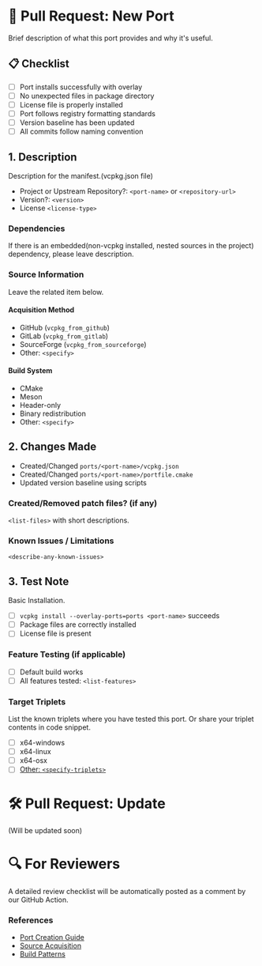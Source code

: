 # 📝 Pull Request: New Port

Brief description of what this port provides and why it's useful.

## 📋 Checklist

- [ ] Port installs successfully with overlay
- [ ] No unexpected files in package directory
- [ ] License file is properly installed
- [ ] Port follows registry formatting standards
- [ ] Version baseline has been updated
- [ ] All commits follow naming convention

## 1. Description

Description for the manifest.(vcpkg.json file)

- Project or Upstream Repository?: `<port-name>` or `<repository-url>`
- Version?: `<version>`
- License `<license-type>`

### Dependencies

If there is an embedded(non-vcpkg installed, nested sources in the project) dependency, please leave description.

### Source Information

Leave the related item below.

#### Acquisition Method
- GitHub (`vcpkg_from_github`)
- GitLab (`vcpkg_from_gitlab`)
- SourceForge (`vcpkg_from_sourceforge`)
- Other: `<specify>`

#### Build System
- CMake
- Meson
- Header-only
- Binary redistribution
- Other: `<specify>`

## 2. Changes Made

- Created/Changed `ports/<port-name>/vcpkg.json`
- Created/Changed `ports/<port-name>/portfile.cmake`
- Updated version baseline using scripts

### Created/Removed patch files? (if any)

`<list-files>` with short descriptions.

### Known Issues / Limitations

`<describe-any-known-issues>`

## 3. Test Note

Basic Installation.

- [ ] `vcpkg install --overlay-ports=ports <port-name>` succeeds
- [ ] Package files are correctly installed
- [ ] License file is present

### Feature Testing (if applicable)

- [ ] Default build works
- [ ] All features tested: `<list-features>`

### Target Triplets

List the known triplets where you have tested this port. Or share your triplet contents in code snippet.

- [ ] x64-windows
- [ ] x64-linux  
- [ ] x64-osx
- [ ] [Other: `<specify-triplets>`](../triplets/)

# 🛠️ Pull Request: Update

(Will be updated soon)

# 🔍 For Reviewers

A detailed review checklist will be automatically posted as a comment by our GitHub Action.

### References

- [Port Creation Guide](./guide-new-port.md)
- [Source Acquisition](./guide-new-port-download.md)
- [Build Patterns](./guide-new-port-build.md)
